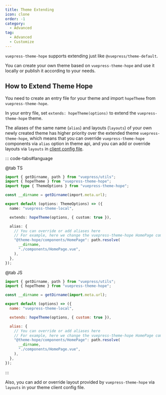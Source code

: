 ```yaml
---
title: Theme Extending
icon: clone
order: -1
category:
  - Advanced
tag:
  - Advanced
  - Customize
---
```


`vuepress-theme-hope` supports extending just like `@vuepress/theme-default`.

You can create your own theme based on `vuepress-theme-hope` and use it locally or publish it according to your needs.

## How to Extend Theme Hope

You need to create an entry file for your theme and import `hopeTheme` from `vuepress-theme-hope`.

In your entry file, set `extends: hopeTheme(options)` to extend the `vuepress-theme-hope` theme.

The aliases of the same name (`alias`) and layouts (`layouts`) of your own newly created theme has higher priority over the extended theme `vuepress-theme-hope`, which means that you can override `vuepress-theme-hope` components via `alias` option in theme api, and you can add or override layouts via `layouts` in [client config file](../../cookbook/vuepress/config.md#client-config-file).

::: code-tabs#language

@tab TS

```ts title=".vuepress/theme/index.ts"
import { getDirname, path } from "vuepress/utils";
import { hopeTheme } from "vuepress-theme-hope";
import type { ThemeOptions } from "vuepress-theme-hope";

const __dirname = getDirname(import.meta.url);

export default (options: ThemeOptions) => ({
  name: "vuepress-theme-local",

  extends: hopeTheme(options, { custom: true }),

  alias: {
    // You can override or add aliases here
    // For example, here we change the vuepress-theme-hope HomePage component to components/HomePage.vue under our own theme
    "@theme-hope/components/HomePage": path.resolve(
      __dirname,
      "./components/HomePage.vue",
    ),
  },
});
```

@tab JS

```js title=".vuepress/theme/index.js"
import { getDirname, path } from "vuepress/utils";
import { hopeTheme } from "vuepress-theme-hope";

const __dirname = getDirname(import.meta.url);

export default (options) => ({
  name: "vuepress-theme-local",

  extends: hopeTheme(options, { custom: true }),

  alias: {
    // You can override or add aliases here
    // For example, here we change the vuepress-theme-hope HomePage component to components/HomePage.vue under our own theme
    "@theme-hope/components/HomePage": path.resolve(
      __dirname,
      "./components/HomePage.vue",
    ),
  },
});
```

:::

Also, you can add or override layout provided by `vuepress-theme-hope` via `layouts` in your theme client config file.

<!-- @include: ../customize/layout.md#layout -->

